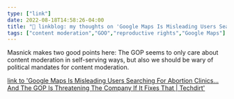 ```yaml
---
type: ["link"]
date: 2022-08-18T14:58:26-04:00
title: "🔗 linkblog: my thoughts on 'Google Maps Is Misleading Users Searching For Abortion Clinics… And The GOP Is Threatening The Company If It Fixes That | Techdirt'"
tags: ["content moderation","GOO","reproductive rights","Google Maps"]
---
```

Masnick makes two good points here: The GOP seems to only care about content moderation in self-serving ways, but also we should be wary of political mandates for content moderation.
 

[link to 'Google Maps Is Misleading Users Searching For Abortion Clinics… And The GOP Is Threatening The Company If It Fixes That | Techdirt'](https://www.techdirt.com/2022/08/18/google-maps-is-misleading-users-searching-for-abortion-clinics-and-the-gop-is-threatening-the-company-if-it-fixes-that/)
